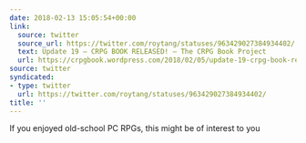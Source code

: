 ```yaml
---
date: 2018-02-13 15:05:54+00:00
link:
  source: twitter
  source_url: https://twitter.com/roytang/statuses/963429027384934402/
  text: Update 19 – CRPG BOOK RELEASED! – The CRPG Book Project
  url: https://crpgbook.wordpress.com/2018/02/05/update-19-crpg-book-released/
source: twitter
syndicated:
- type: twitter
  url: https://twitter.com/roytang/statuses/963429027384934402/
title: ''
---
```


If you enjoyed old-school PC RPGs, this might be of interest to you